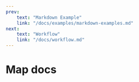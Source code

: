 ```yaml
---
prev: 
    text: "Markdown Example"
    link: "/docs/examples/markdown-examples.md"
next:
    text: "Workflow"
    link: "/docs/workflow.md"
---
```


# Map docs